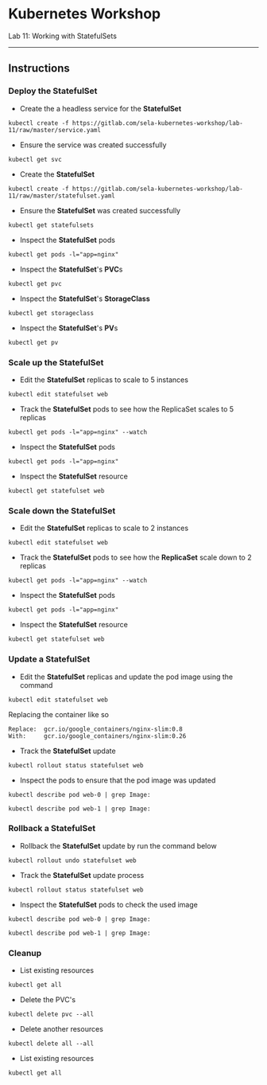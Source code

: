# Kubernetes Workshop
Lab 11: Working with StatefulSets

---

## Instructions

### Deploy the StatefulSet

 - Create the a headless service for the **StatefulSet**
```
kubectl create -f https://gitlab.com/sela-kubernetes-workshop/lab-11/raw/master/service.yaml
```

 - Ensure the service was created successfully
```
kubectl get svc
```

 - Create the **StatefulSet**
```
kubectl create -f https://gitlab.com/sela-kubernetes-workshop/lab-11/raw/master/statefulset.yaml
```

 - Ensure the **StatefulSet** was created successfully
```
kubectl get statefulsets
```

 - Inspect the **StatefulSet** pods
```
kubectl get pods -l="app=nginx"
```

 - Inspect the **StatefulSet**'s **PVC**s
```
kubectl get pvc
```

 - Inspect the **StatefulSet**'s **StorageClass**
```
kubectl get storageclass
```

 - Inspect the **StatefulSet**'s **PV**s
```
kubectl get pv
```

### Scale up the StatefulSet

 - Edit the **StatefulSet** replicas to scale to 5 instances
```
kubectl edit statefulset web
```

 - Track the **StatefulSet** pods to see how the ReplicaSet scales to 5 replicas
```
kubectl get pods -l="app=nginx" --watch
```

 - Inspect the **StatefulSet** pods
```
kubectl get pods -l="app=nginx"
```

 - Inspect the **StatefulSet** resource
```
kubectl get statefulset web
```

### Scale down the StatefulSet

 - Edit the **StatefulSet** replicas to scale to 2 instances
```
kubectl edit statefulset web
```

 - Track the **StatefulSet** pods to see how the **ReplicaSet** scale down to 2 replicas
```
kubectl get pods -l="app=nginx" --watch
```

 - Inspect the **StatefulSet** pods
```
kubectl get pods -l="app=nginx"
```

 - Inspect the **StatefulSet** resource
```
kubectl get statefulset web
```

### Update a StatefulSet

 - Edit the **StatefulSet** replicas and update the pod image using the command
 ```
kubectl edit statefulset web
```
 Replacing the container like so
```
Replace:  gcr.io/google_containers/nginx-slim:0.8
With:     gcr.io/google_containers/nginx-slim:0.26
```


 - Track the **StatefulSet** update
```
kubectl rollout status statefulset web
```

 - Inspect the pods to ensure that the pod image was updated
```
kubectl describe pod web-0 | grep Image:
```
```
kubectl describe pod web-1 | grep Image:
```

### Rollback a StatefulSet

 - Rollback the **StatefulSet** update by run the command below
```
kubectl rollout undo statefulset web
```

 - Track the **StatefulSet** update process
```
kubectl rollout status statefulset web
```

 - Inspect the **StatefulSet** pods to check the used image
```
kubectl describe pod web-0 | grep Image:
```
```
kubectl describe pod web-1 | grep Image:
```

### Cleanup

 - List existing resources
```
kubectl get all
```

 - Delete the PVC's
```
kubectl delete pvc --all
```

 - Delete another resources
```
kubectl delete all --all
```

 - List existing resources
```
kubectl get all
```